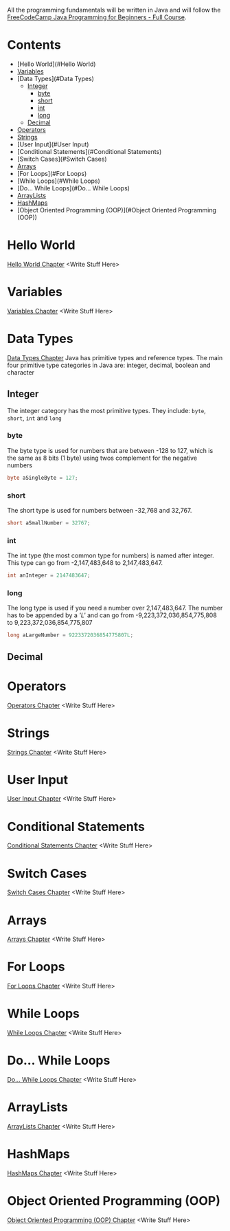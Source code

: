 All the programming fundamentals will be written in Java and will follow the [FreeCodeCamp Java Programming for Beginners - Full Course](https://www.youtube.com/watch?v=A74TOX803D0).

# Contents
- [Hello World](#Hello World)
- [Variables](#Variables)
- [Data Types](#Data Types)
	- [Integer](#Integer)
		- [byte](#byte)
		- [short](#short)
		- [int](#int)
		- [long](#long)
	- [Decimal](#Decimal)
- [Operators](#Operators)
- [Strings](#Strings)
- [User Input](#User Input)
- [Conditional Statements](#Conditional Statements)
- [Switch Cases](#Switch Cases)
- [Arrays](#Arrays)
- [For Loops](#For Loops)
- [While Loops](#While Loops)
- [Do... While Loops](#Do... While Loops)
- [ArrayLists](#ArrayLists)
- [HashMaps](#HashMaps)
- [Object Oriented Programming (OOP)](#Object Oriented Programming (OOP))

# Hello World
[Hello World Chapter](https://www.youtube.com/watch?v=A74TOX803D0&t=0s)
\<Write Stuff Here\>

# Variables
[Variables Chapter](https://www.youtube.com/watch?v=A74TOX803D0&t=399s)
\<Write Stuff Here\>

# Data Types
[Data Types Chapter](https://www.youtube.com/watch?v=A74TOX803D0&t=399s)
Java has primitive types and reference types. The main four primitive type categories in Java are: integer, decimal, boolean and character

## Integer
The integer category has the most primitive types. They include: `byte`, `short`, `int` and `long`

### byte
The byte type is used for numbers that are between -128 to 127, which is the same as 8 bits (1 byte) using twos complement for the negative numbers
```java
byte aSingleByte = 127;
```

### short
The short type is used for numbers between -32,768 and 32,767.
```java
short aSmallNumber = 32767;
```

### int
The int type (the most common type for numbers) is named after integer. This type can go from -2,147,483,648 to 2,147,483,647.
```java
int anInteger = 2147483647;
```

### long
The long type is used if you need a number over 2,147,483,647. The number has to be appended by a *'L'* and can go from -9,223,372,036,854,775,808 to 9,223,372,036,854,775,807
```java
long aLargeNumber = 9223372036854775807L;
```

## Decimal


# Operators
[Operators Chapter](https://www.youtube.com/watch?v=A74TOX803D0&t=1227s)
\<Write Stuff Here\>

# Strings
[Strings Chapter](https://www.youtube.com/watch?v=A74TOX803D0&t=2853s)
\<Write Stuff Here\>

# User Input
[User Input Chapter](https://www.youtube.com/watch?v=A74TOX803D0&t=4602s)
\<Write Stuff Here\>

# Conditional Statements
[Conditional Statements Chapter](https://www.youtube.com/watch?v=A74TOX803D0&t=5713s)
\<Write Stuff Here\>

# Switch Cases
[Switch Cases Chapter](https://www.youtube.com/watch?v=A74TOX803D0&t=6398s)
\<Write Stuff Here\>

# Arrays
[Arrays Chapter](https://www.youtube.com/watch?v=A74TOX803D0&t=6959s)
\<Write Stuff Here\>

# For Loops
[For Loops Chapter](https://www.youtube.com/watch?v=A74TOX803D0&t=8865s)
\<Write Stuff Here\>

# While Loops
[While Loops Chapter](https://www.youtube.com/watch?v=A74TOX803D0&t=10042s)
\<Write Stuff Here\>

# Do... While Loops
[Do... While Loops Chapter](https://www.youtube.com/watch?v=A74TOX803D0&t=10220s)
\<Write Stuff Here\>

# ArrayLists
[ArrayLists Chapter](https://www.youtube.com/watch?v=A74TOX803D0&t=10322s)
\<Write Stuff Here\>

# HashMaps
[HashMaps Chapter](https://www.youtube.com/watch?v=A74TOX803D0&t=11545s)
\<Write Stuff Here\>

# Object Oriented Programming (OOP)
[Object Oriented Programming (OOP) Chapter](https://www.youtube.com/watch?v=A74TOX803D0&t=12518s)
\<Write Stuff Here\>